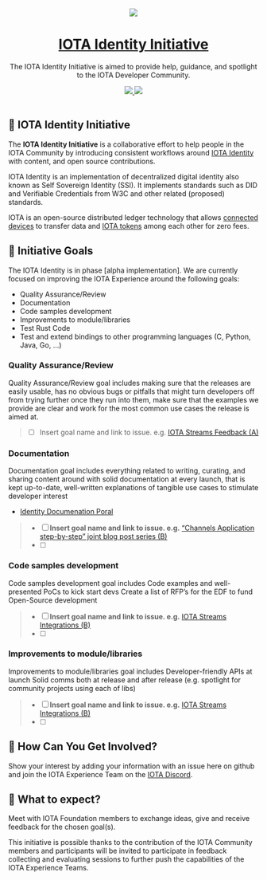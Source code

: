 <p align="center">
  <br>
  <a href="https://www.iota.org">
    <img src="https://media.iota.works/IOTA_Logo/Black/IOTA_Logo_black_100px.png"/>
  </a>
</p>


<h1 align="center"><a href="https://www.iota.org"> IOTA Identity
 Initiative</a></h1>

<p align="center">The IOTA Identity Initiative is aimed to provide help, guidance, and spotlight to the IOTA Developer Community.</p>

<p align="center">
  <a title="MIT License" href="LICENSE">
    <img src="https://img.shields.io/github/license/gridsome/gridsome.svg?style=flat-square&label=License&colorB=6cc24a">
  </a>
  <a title="Follow on Twitter" href="https://twitter.com/iotatoken">
    <img src="https://img.shields.io/twitter/follow/iotatoken.svg?style=social&label=Follow%20@iotatoken">
  </a>
  <br>
  <br>
</p>


## 🌳 IOTA Identity Initiative

The **IOTA Identity Initiative** is a collaborative effort to help people in the IOTA Community by introducing consistent workflows around [IOTA Identity](https://github.com/iotaledger/identity.rs) with content, and open source contributions.

IOTA Identity is an implementation of decentralized digital identity also known as Self Sovereign Identity (SSI). It implements standards such as DID and Verifiable Credentials from W3C and other related (proposed) standards.

IOTA is an open-source distributed ledger technology that allows [connected devices](https://en.wikipedia.org/wiki/Connected_Devices) to transfer data and [IOTA tokens](https://docs.iota.org/docs/getting-started/0.1/clients/token) among each other for zero fees.

## 🎯 Initiative Goals

The IOTA Identity is in phase [alpha implementation]. We are currently focused on improving the IOTA Experience around the following goals:

- Quality Assurance/Review
- Documentation
- Code samples development
- Improvements to module/libraries
- Test Rust Code
- Test and extend bindings to other programming languages (C, Python, Java, Go, ...)


### Quality Assurance/Review

Quality Assurance/Review goal includes making sure that the releases are easily usable, has no obvious bugs or pitfalls that might turn developers off from trying further once they run into them, make sure that the examples we provide are clear and work for the most common use cases the release is aimed at.

 > - [ ] Insert goal name and link to issue. e.g. [IOTA Streams Feedback (A)](https://github.com/iota-community/IOTAStreams/issues/1)

### Documentation

Documentation goal includes everything related to writing, curating, and sharing content around with solid documentation at every launch, that is kept up-to-date, well-written explanations of tangible use cases to stimulate developer interest

- [Identity Documenation Poral](https://identity.docs.iota.org/) 

> - [ ] **Insert goal name and link to issue. e.g.** [“Channels Application step-by-step” joint blog post series (B)](https://github.com/iota-community/IOTAStreams/issues/2)
> - [ ]
### Code samples development

Code samples development goal includes Code examples and well-presented PoCs to kick start devs Create a list of RFP’s for the EDF to fund Open-Source development

> - [ ] **Insert goal name and link to issue. e.g.** [IOTA Streams Integrations (B)](https://github.com/iota-community/IOTAStreams/issues/3)
> - [ ]

###  Improvements to module/libraries

Improvements to module/libraries goal includes Developer-friendly APIs at launch Solid comms both at release and after release (e.g. spotlight for community projects using each of libs)

> - [ ] **Insert goal name and link to issue. e.g.** [IOTA Streams Integrations (B)](https://github.com/iota-community/IOTAStreams/issues/3)
> - [ ]

## 🤔 How Can You Get Involved?

Show your interest by adding your information with an issue here on github and join the IOTA Experience Team on the [IOTA Discord](https://discord.iota.org).

## 👥 What to expect?

Meet with IOTA Foundation members to exchange ideas, give and receive feedback for the chosen goal(s).

This initiative is possible thanks to the contribution of the IOTA Community members and participants will be invited to participate in feedback collecting and evaluating sessions to further push the capabilities of the IOTA Experience Teams. 
